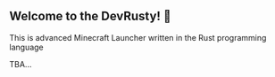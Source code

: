 ## Welcome to the DevRusty! 👋

This is advanced Minecraft Launcher written in the Rust programming language

TBA...
